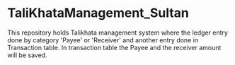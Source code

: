 # TaliKhataManagement_Sultan
This repository holds Talikhata management system where the ledger entry done by category 'Payee' or 'Receiver' and another entry done in Transaction table. In transaction table the Payee and the receiver amount will be saved.
